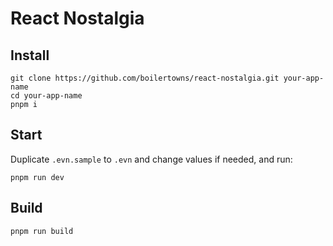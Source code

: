 # React Nostalgia

## Install

```shell
git clone https://github.com/boilertowns/react-nostalgia.git your-app-name
cd your-app-name
pnpm i
```

## Start

Duplicate `.evn.sample` to `.evn` and change values if needed, and run:

```shell
pnpm run dev
```

## Build

```shell
pnpm run build
```
